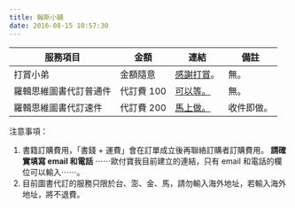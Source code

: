 ```yaml
---
title: 翰斯小舖
date: 2016-08-15 10:57:30
---
```


服務項目 | 金額 | 連結 | 備註
---- | ---- | ---- | ----
打賞小弟 | 金額隨意 | [感謝打賞](https://qr.allpay.com.tw/XZ3iY)。 | 無。
羅輯思維圖書代訂普通件 | 代訂費 100 | [可以等。](https://qr.allpay.com.tw/a6ovR) | 無。
羅輯思維圖書代訂速件 | 代訂費 200 | [馬上做。](https://qr.allpay.com.tw/buagP) | 收件即做。

注意事項：
1. 書籍訂購費用，「書錢 + 運費」會在訂單成立後再聯絡訂購者訂購費用。 **請確實填寫 email 和電話** ⋯⋯歐付寶我目前建立的連結，只有 email 和電話的欄位可以輸入⋯⋯。
2. 目前圖書代訂的服務只限於台、澎、金、馬，請勿輸入海外地址，若輸入海外地址，將不退費。
